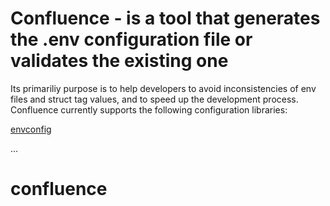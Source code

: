 # Confluence - is a tool that generates the .env configuration file or validates the existing one

Its primariliy purpose is to help developers to avoid inconsistencies of env files and struct tag values, and to speed up the development process. Confluence currently supports the following configuration libraries: 

[envconfig](github.com/kelseyhightower/envconfig)

...

# confluence
